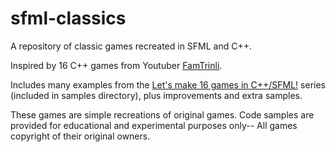 # sfml-classics

A repository of classic games recreated in SFML and C++.

Inspired by 16 C++ games from Youtuber [FamTrinli](https://www.youtube.com/user/FamTrinli).

Includes many examples from the [Let's make 16 games in C++/SFML!](https://www.youtube.com/playlist?list=PLB_ibvUSN7mzUffhiay5g5GUHyJRO4DYr)  series (included in samples directory), plus improvements and extra samples.

These games are simple recreations of original games. Code samples are provided for educational and experimental purposes only-- All games copyright of their original owners.
